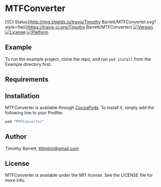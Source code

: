 # MTFConverter

[![CI Status](http://img.shields.io/travis/Timothy Barrett/MTFConverter.svg?style=flat)](https://travis-ci.org/Timothy Barrett/MTFConverter)
[![Version](https://img.shields.io/cocoapods/v/MTFConverter.svg?style=flat)](http://cocoapods.org/pods/MTFConverter)
[![License](https://img.shields.io/cocoapods/l/MTFConverter.svg?style=flat)](http://cocoapods.org/pods/MTFConverter)
[![Platform](https://img.shields.io/cocoapods/p/MTFConverter.svg?style=flat)](http://cocoapods.org/pods/MTFConverter)

## Example

To run the example project, clone the repo, and run `pod install` from the Example directory first.

## Requirements

## Installation

MTFConverter is available through [CocoaPods](http://cocoapods.org). To install
it, simply add the following line to your Podfile:

```ruby
pod "MTFConverter"
```

## Author

Timothy Barrett, liltimtim@gmail.com

## License

MTFConverter is available under the MIT license. See the LICENSE file for more info.
